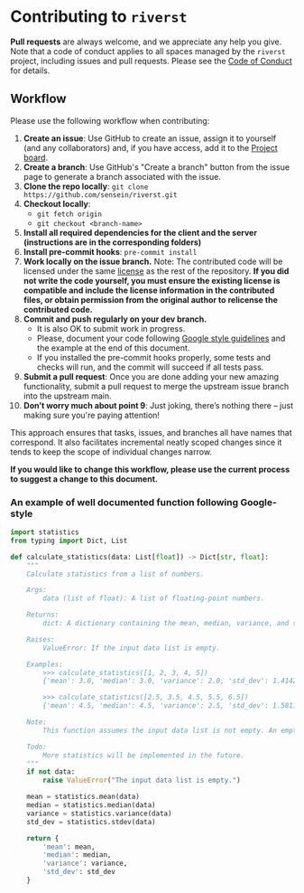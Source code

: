 # Contributing to ```riverst```

**Pull requests** are always welcome, and we appreciate any help you give.
Note that a code of conduct applies to all spaces managed by the `riverst` project, including issues and pull requests. Please see the [Code of Conduct](CODE_OF_CONDUCT.md) for details.

## Workflow
Please use the following workflow when contributing:

1. **Create an issue**: Use GitHub to create an issue, assign it to yourself (and any collaborators) and, if you have access, add it to the [Project board](https://github.com/orgs/sensein/projects/55).
2. **Create a branch**: Use GitHub's "Create a branch" button from the issue page to generate a branch associated with the issue.
3. **Clone the repo locally**:
   ```git clone https://github.com/sensein/riverst.git```
4. **Checkout locally**:
    - ```git fetch origin```
    - ```git checkout <branch-name>```
5. **Install all required dependencies for the client and the server (instructions are in the corresponding folders)**
6. **Install pre-commit hooks**:
  ```pre-commit install```
7. **Work locally on the issue branch.**
  Note: The contributed code will be licensed under the same [license](LICENSE) as the rest of the repository. **If you did not write the code yourself, you must ensure the existing license is compatible and include the license information in the contributed files, or obtain permission from the original author to relicense the contributed code.**
8. **Commit and push regularly on your dev branch.**
    - It is also OK to submit work in progress.
    - Please, document your code following [Google style guidelines](https://google.github.io/styleguide/) and the example at the end of this document.
    - If you installed the pre-commit hooks properly, some tests and checks will run, and the commit will succeed if all tests pass.
10. **Submit a pull request**: Once you are done adding your new amazing functionality, submit a pull request to merge the upstream issue branch into the upstream main.
11. **Don’t worry much about point 9**: Just joking, there’s nothing there – just making sure you're paying attention!

This approach ensures that tasks, issues, and branches all have names that correspond.
It also facilitates incremental neatly scoped changes since it tends to keep the scope of individual changes narrow.

**If you would like to change this workflow, please use the current process to suggest a change to this document.**


### An example of well documented function following Google-style

```python
import statistics
from typing import Dict, List

def calculate_statistics(data: List[float]) -> Dict[str, float]:
    """
    Calculate statistics from a list of numbers.

    Args:
        data (list of float): A list of floating-point numbers.

    Returns:
        dict: A dictionary containing the mean, median, variance, and standard deviation of the input data.

    Raises:
        ValueError: If the input data list is empty.

    Examples:
        >>> calculate_statistics([1, 2, 3, 4, 5])
        {'mean': 3.0, 'median': 3.0, 'variance': 2.0, 'std_dev': 1.4142135623730951}

        >>> calculate_statistics([2.5, 3.5, 4.5, 5.5, 6.5])
        {'mean': 4.5, 'median': 4.5, 'variance': 2.5, 'std_dev': 1.5811388300841898}

    Note:
        This function assumes the input data list is not empty. An empty list will raise a ValueError.

    Todo:
        More statistics will be implemented in the future.
    """
    if not data:
        raise ValueError("The input data list is empty.")

    mean = statistics.mean(data)
    median = statistics.median(data)
    variance = statistics.variance(data)
    std_dev = statistics.stdev(data)

    return {
        'mean': mean,
        'median': median,
        'variance': variance,
        'std_dev': std_dev
    }
```
